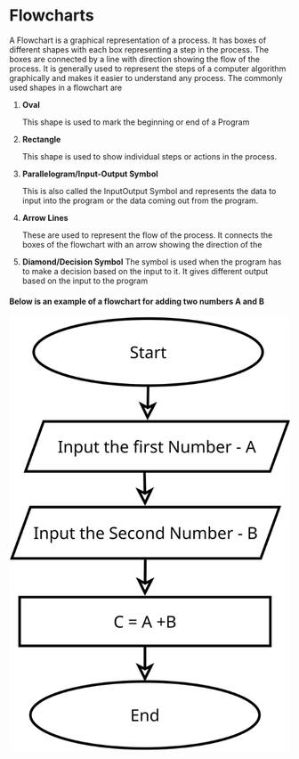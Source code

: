 # Flowcharts
A Flowchart is a graphical representation of a process. It has boxes of different shapes with each box representing a step in the process. The boxes are connected by a line with direction showing the flow of the process. It is generally used to represent the steps of a computer algorithm graphically and makes it easier to understand any process. The commonly used shapes in a flowchart are

1. **Oval**

    This shape is used to mark the beginning or end of a Program

2. **Rectangle**

    This shape is used to show individual steps or actions in the process.

3. **Parallelogram/Input-Output Symbol**

    This is also called the InputOutput Symbol and represents the data to input into the program or the data coming out 
    from the program.

4. **Arrow Lines**

    These are used to represent the flow of the process. It connects the boxes of the flowchart with an arrow showing the 
    direction of the 

5. **Diamond/Decision Symbol**
    The symbol is used when the program has to make a decision based on the input to it. It gives different output based 
    on the input to the program

#### Below is an example of a flowchart for adding two numbers A and B

![Flowchart_IM](Flowchart_gandhi_amit.svg)